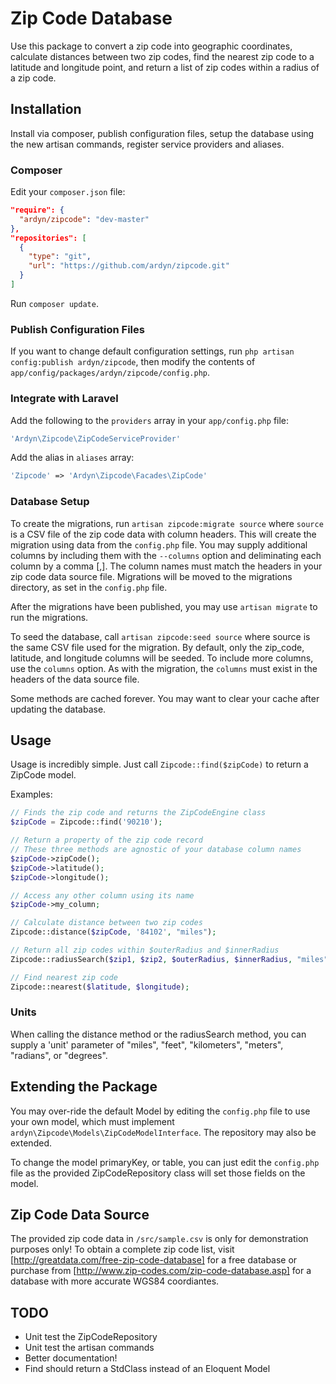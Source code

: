 # Zip Code Database

Use this package to convert a zip code into geographic coordinates, calculate distances between two zip codes,
find the nearest zip code to a latitude and longitude point, and return a list of zip codes within a radius of a zip code.

## Installation

Install via composer, publish configuration files, setup the database using the new artisan commands, register service providers and aliases.

### Composer

Edit your `composer.json` file:

```json
"require": {
  "ardyn/zipcode": "dev-master"
},
"repositories": [
  {
    "type": "git",
    "url": "https://github.com/ardyn/zipcode.git"
  }
]
```
Run `composer update`.

### Publish Configuration Files

If you want to change default configuration settings, run `php artisan config:publish ardyn/zipcode`,
then modify the contents of `app/config/packages/ardyn/zipcode/config.php`.

### Integrate with Laravel

Add the following to the `providers` array in your `app/config.php` file:

```php
'Ardyn\Zipcode\ZipCodeServiceProvider'
```

Add the alias in `aliases` array:

```php
'Zipcode' => 'Ardyn\Zipcode\Facades\ZipCode'
```

### Database Setup

To create the migrations, run `artisan zipcode:migrate source` where `source` is a CSV file of the zip code data with column headers.
This will create the migration using data from the `config.php` file.
You may supply additional columns by including them with the `--columns` option and deliminating each column by a comma [,].
The column names must match the headers in your zip code data source file.
Migrations will be moved to the migrations directory, as set in the `config.php` file.

After the migrations have been published, you may use `artisan migrate` to run the migrations.

To seed the database, call `artisan zipcode:seed source` where source is the same CSV file used for the migration.
By default, only the zip_code, latitude, and longitude columns will be seeded. To include more columns, use the `columns` option.
As with the migration, the `columns` must exist in the headers of the data source file.

Some methods are cached forever. You may want to clear your cache after updating the database.

## Usage

Usage is incredibly simple. Just call `Zipcode::find($zipCode)` to return a ZipCode model.

Examples:

```php
// Finds the zip code and returns the ZipCodeEngine class
$zipCode = Zipcode::find('90210');

// Return a property of the zip code record
// These three methods are agnostic of your database column names
$zipCode->zipCode();
$zipCode->latitude();
$zipCode->longitude();

// Access any other column using its name
$zipCode->my_column;

// Calculate distance between two zip codes
Zipcode::distance($zipCode, '84102', "miles");

// Return all zip codes within $outerRadius and $innerRadius
Zipcode::radiusSearch($zip1, $zip2, $outerRadius, $innerRadius, "miles");

// Find nearest zip code
Zipcode::nearest($latitude, $longitude);
```

### Units

When calling the distance method or the radiusSearch method, you can supply a 'unit' parameter of "miles", "feet", "kilometers", "meters", "radians", or "degrees".

## Extending the Package

You may over-ride the default Model by editing the `config.php` file to use your own model, which must implement `ardyn\Zipcode\Models\ZipCodeModelInterface`.
The repository may also be extended.

To change the model primaryKey, or table, you can just edit the `config.php` file as the provided ZipCodeRepository class will set those fields on the model.

## Zip Code Data Source

The provided zip code data in `/src/sample.csv` is only for demonstration purposes only! To obtain a complete zip code list, visit [http://greatdata.com/free-zip-code-database]
for a free database or purchase from [http://www.zip-codes.com/zip-code-database.asp] for a database with more accurate WGS84 coordiantes.

## TODO

* Unit test the ZipCodeRepository
* Unit test the artisan commands
* Better documentation!
* Find should return a StdClass instead of an Eloquent Model
